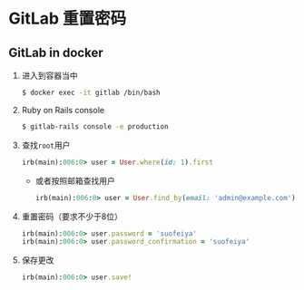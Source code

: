 # GitLab 重置密码

## GitLab in docker

1. 进入到容器当中

   ```bash
   $ docker exec -it gitlab /bin/bash
   ```

2. Ruby on Rails console

   ```bash
   $ gitlab-rails console -e production
   ```

3. 查找`root`用户

   ```ruby
   irb(main):006:0> user = User.where(id: 1).first
   ```

   - 或者按照邮箱查找用户

     ```ruby
     irb(main):006:0> user = User.find_by(email: 'admin@example.com')
     ```

4. 重置密码（要求不少于8位）

   ```ruby
   irb(main):006:0> user.password = 'suofeiya'
   irb(main):006:0> user.password_confirmation = 'suofeiya'
   ```

5. 保存更改

   ```ruby
   irb(main):006:0> user.save!
   ```

